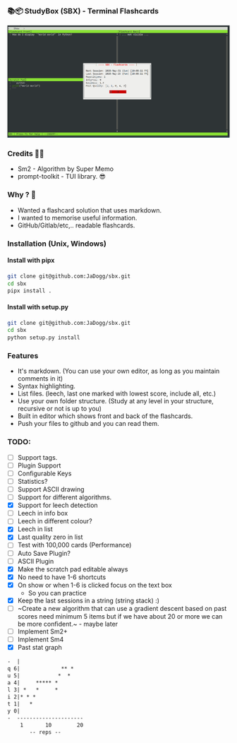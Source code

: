 ### 📚📦 StudyBox (SBX) - Terminal Flashcards

![screenshot](https://github.com/JaDogg/sbx/blob/master/images/screenshot1.png?raw=true "Screenshot")

### Credits 🙇‍♂️
* Sm2 - Algorithm by Super Memo
* prompt-toolkit - TUI library. 😎

### Why ? 🤔
* Wanted a flashcard solution that uses markdown.
* I wanted to memorise useful information.
* GitHub/Gitlab/etc,.. readable flashcards.

### Installation (Unix, Windows)

#### Install with pipx
```bash
git clone git@github.com:JaDogg/sbx.git
cd sbx
pipx install .
```

#### Install with setup.py
```bash
git clone git@github.com:JaDogg/sbx.git
cd sbx
python setup.py install
```

### Features
* It's markdown. (You can use your own editor, as long as you maintain comments in it)
* Syntax highlighting.
* List files. (leech, last one marked with lowest score, include all, etc.)
* Use your own folder structure. (Study at any level in your structure, recursive or not is up to you)
* Built in editor which shows front and back of the flashcards.
* Push your files to github and you can read them.

### TODO:
* [ ] Support tags.
* [ ] Plugin Support
* [ ] Configurable Keys
* [ ] Statistics?
* [ ] Support ASCII drawing
* [ ] Support for different algorithms.
* [x] Support for leech detection
* [ ] Leech in info box
* [ ] Leech in different colour? 
* [x] Leech in list
* [x] Last quality zero in list
* [ ] Test with 100,000 cards (Performance)
* [ ] Auto Save Plugin?
* [ ] ASCII Plugin
* [x] Make the scratch pad editable always
* [x] No need to have 1-6 shortcuts
* [x] On show or when 1-6 is clicked focus on the text box
	* So you can practice
* [x] Keep the last sessions in a string (string stack) :)
* [ ] ~Create a new algorithm that can use a gradient descent based on past scores need minimum 5 items but if we have about 20 or more we can be more confident.~ - maybe later 
* [ ] Implement Sm2+ 
* [ ] Implement Sm4
* [x] Past stat graph 
```
-  |
q 6|             ** *
u 5|            *  * 
a 4|     ***** * 
l 3| *   *     *
i 2|* * *
t 1|   *
y 0|
-  ---------------------
    1       10        20
       -- reps --
```
